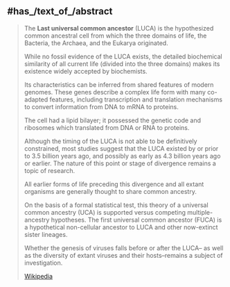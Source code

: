 
## #has_/text_of_/abstract 

> The **Last universal common ancestor** (LUCA) is the hypothesized common ancestral cell 
> from which the three domains of life, the Bacteria, the Archaea, and the Eukarya originated. 
> 
> While no fossil evidence of the LUCA exists, the detailed biochemical similarity of all current life 
> (divided into the three domains) makes its existence widely accepted by biochemists. 
> 
> Its characteristics can be inferred from shared features of modern genomes. 
> These genes describe a complex life form with many co-adapted features, 
> including transcription and translation mechanisms to convert information from DNA to mRNA to proteins.
>
> The cell had a lipid bilayer; it possessed the genetic code 
> and ribosomes which translated from DNA or RNA to proteins. 
> 
> Although the timing of the LUCA is not able to be definitively constrained, 
> most studies suggest that the LUCA existed by or prior to 3.5 billion years ago, 
> and possibly as early as 4.3 billion years ago or earlier. 
> The nature of this point or stage of divergence remains a topic of research.
>
> All earlier forms of life preceding this divergence 
> and all extant organisms are generally thought to share common ancestry. 
> 
> On the basis of a formal statistical test, this theory of a universal common ancestry (UCA) 
> is supported versus competing multiple-ancestry hypotheses. 
> The first universal common ancestor (FUCA) is a hypothetical non-cellular ancestor to LUCA 
> and other now-extinct sister lineages.
>
> Whether the genesis of viruses falls before or after the LUCA–
> as well as the diversity of extant viruses and their hosts–remains a subject of investigation.
>
> [Wikipedia](https://en.wikipedia.org/wiki/Last%20universal%20common%20ancestor) 

